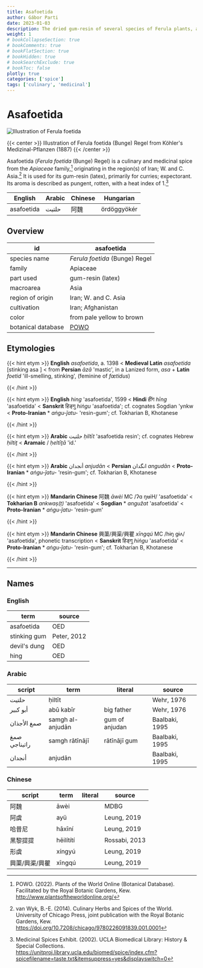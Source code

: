 ```yaml
---
title: Asafoetida
author: Gábor Parti
date: 2023-01-03
description: The dried gum-resin of several species of Ferula plants, also known as hing; devil's dung.
weight: 1
# bookCollapseSection: true
# bookComments: true
# bookFlatSection: true
# bookHidden: true
# bookSearchExclude: true
# bookToc: false
plotly: true
categories: ['spice']
tags: ['culinary', 'medicinal']
---
```


# Asafoetida

![Illustration of Ferula foetida](/images/kohler/asafoetida.png)

{{< center >}}
Illustration of Ferula foetida (Bunge) Regel from Köhler's Medizinal-Pflanzen (1887)
{{< /center >}}

Asafoetida (*Ferula foetida* (Bunge) Regel) is a culinary and medicinal spice from the *Apiaceae* family,[^powo] originating in the region(s) of Iran; W. and C. Asia.[^van_wyk_culinary_2014] It is used for its gum-resin (latex), primarily for curries; expectorant. Its aroma is described as pungent, rotten, with a heat index of 1.[^ucla_medicinal_2002]

|  English |Arabic|Chinese| Hungarian |
|----------|------|-------|-----------|
|asafoetida| حلتیت|   阿魏  |ördöggyökér|

## Overview

|        id        |                     asafoetida                    |
|------------------|---------------------------------------------------|
|   species name   |           *Ferula foetida* (Bunge) Regel          |
|      family      |                      Apiaceae                     |
|     part used    |                 gum-resin (latex)                 |
|     macroarea    |                        Asia                       |
| region of origin |                Iran; W. and C. Asia               |
|    cultivation   |                 Iran; Afghanistan                 |
|       color      |             from pale yellow to brown             |
|botanical database|[POWO](https://powo.science.kew.org/taxon/842277-1)|

## Etymologies

{{< hint etym >}}
**English** *asafoetida*, a. 1398 < **Medieval Latin** *asafoetida* [stinking asa ] < from **Persian** *āzā* 'mastic', in a Lanized form, *asa* + **Latin** *foetid* 'ill-smelling, stinking', (feminine of *fœtidus*)



{{< /hint >}}

{{< hint etym >}}
**English** *hing* 'asafoetida', 1599 < **Hindi** हींग *hīng* 'asafoetida' < **Sanskrit** हिङ्गु *hiṅgu* 'asafoetida'; cf. cognates Sogdian 'ynkw < **Proto-Iranian** * *aṅgu-ǰatu-* 'resin-gum'; cf. Tokharian B, Khotanese



{{< /hint >}}

{{< hint etym >}}
**Arabic** حلتيت *ḥiltīt* 'asafoetida resin'; cf. cognates Hebrew *ḥiltiṯ* < **Aramaic** / *ḥeltīṯā* 'id.'



{{< /hint >}}

{{< hint etym >}}
**Arabic** أنجدان *anjudān* < **Persian** انگدان *angudān* < **Proto-Iranian** * *aṅgu-ǰatu-* 'resin-gum'; cf. Tokharian B, Khotanese



{{< /hint >}}

{{< hint etym >}}
**Mandarin Chinese** 阿魏 *āwèi* MC /ʔɑ ŋʉiH/ 'asafoetida' < **Tokharian B** *ankwaṣ(ṭ)* 'asafoetida' < **Sogdian** * *angužat* 'asafoetida' < **Proto-Iranian** * *aṅgu-ǰatu-* 'resin-gum'



{{< /hint >}}

{{< hint etym >}}
**Mandarin Chinese** 興蕖/興渠/興瞿 *xīngqú* MC /hɨŋ ɡɨʌ/ 'asafoetida', phonetic transcription < **Sanskrit** हिङ्गु *hiṅgu* 'asafoetida' < **Proto-Iranian** * *aṅgu-ǰatu-* 'resin-gum'; cf. Tokharian B, Khotanese



{{< /hint >}}

***

## Names

### English

|    term    |   source  |
|------------|-----------|
| asafoetida |    OED    |
|stinking gum|Peter, 2012|
|devil's dung|    OED    |
|    hing    |    OED    |

### Arabic

|   script   |      term      |    literal   |    source    |
|------------|----------------|--------------|--------------|
|    حلتیت   |     ḥiltīt     |              |  Wehr, 1976  |
|  أبو كبير  |    abū kabīr   |  big father  |  Wehr, 1976  |
| صمغ الأجذان|samgh al-anjudān|gum of anjudan|Baalbaki, 1995|
|صمغ راتيناجي| samgh rātīnājī | rātīnājī gum |Baalbaki, 1995|
|   أنجدان   |     anjudān    |              |Baalbaki, 1995|

### Chinese

| script |   term   |literal|    source   |
|--------|----------|-------|-------------|
|   阿魏   |   āwèi   |       |     MDBG    |
|   阿虞   |    ayü   |       | Leung, 2019 |
|   哈昔尼  |  hāxīní  |       | Leung, 2019 |
|  黑黎提提  |hēilítí​tí|       |Rossabi, 2013|
|   形虞   |  xíngyú  |       | Leung, 2019 |
|興蕖/興渠/興瞿|  xīngqú  |       | Leung, 2019 |

[^powo]: POWO. (2022). Plants of the World Online (Botanical Database). Facilitated by the Royal Botanic Gardens, Kew. http://www.plantsoftheworldonline.org/
[^van_wyk_culinary_2014]: van Wyk, B.-E. (2014). Culinary Herbs and Spices of the World. University of Chicago Press, joint publication with the Royal Botanic Gardens, Kew. https://doi.org/10.7208/chicago/9780226091839.001.0001
[^ucla_medicinal_2002]: Medicinal Spices Exhibit. (2002). UCLA Biomedical Library: History & Special Collections. https://unitproj.library.ucla.edu/biomed/spice/index.cfm?spicefilename=taste.txt&itemsuppress=yes&displayswitch=0

